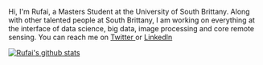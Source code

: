 Hi, I'm Rufai, a Masters Student at the University of South Brittany. 
Along with other talented people at South Brittany, I am working on everything at the interface of data science, big data, image processing and core remote sensing. You can reach me on <a href = "https://twitter.com/ro_balogun">Twitter </a> or <a href = "https://www.linkedin.com/in/rufai-omowunmi-balogun-871a8b12a/">LinkedIn </a>

[![Rufai's github stats](https://github-readme-stats.vercel.app/api?username=khuyentran1401&count_private=true&show_icons=true&theme=radical&hide_rank=false)](https://github.com/anuraghazra/github-readme-stats)
